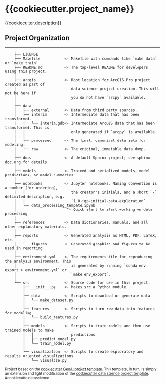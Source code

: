 # {{cookiecutter.project_name}}

{{cookiecutter.description}}

## Project Organization
------------

```
    ├── LICENSE
    ├── Makefile           <- Makefile with commands like `make data` or `make train`
    ├── README.md          <- The top-level README for developers using this project.
    │
    ├── arcgis             <- Root location for ArcGIS Pro project created as part of
    │                         data science project creation. This will not be here if
    │                         you do not have `arcpy` available.
    │
    ├── data
    │   ├── external       <- Data from third party sources.
    │   ├── interim        <- Intermediate data that has been transformed.
    |   │   └── interim.gdb<- Intermediate ArcGIS data that has been transformed. This is
    |   │                     only generated if `arcpy` is available.
    |   │
    │   ├── processed      <- The final, canonical data sets for modeling.
    │   └── raw            <- The original, immutable data dump.
    │
    ├── docs               <- A default Sphinx project; see sphinx-doc.org for details
    │
    ├── models             <- Trained and serialized models, model predictions, or model summaries
    │
    ├── notebooks          <- Jupyter notebooks. Naming convention is a number (for ordering),
    |   │                     the creator's initials, and a short `-` delimited description, e.g.
    |   │                     `1.0-jqp-initial-data-exploration`.
    │   └── data_processing_tempate.ipynb
    │                       ^- Quick start to start working on data processing.
    │
    ├── references         <- Data dictionaries, manuals, and all other explanatory materials.
    │
    ├── reports            <- Generated analysis as HTML, PDF, LaTeX, etc.
    │   └── figures        <- Generated graphics and figures to be used in reporting
    │
    ├── environment.yml    <- The requirements file for reproducing the analysis environment. This 
    │                         is generated by running `conda env export > environment.yml` or
    │                         `make env_export`.                         
    │
    └── src                <- Source code for use in this project.
        ├── __init__.py    <- Makes src a Python module
        │
        ├── data           <- Scripts to download or generate data
        │   └── make_dataset.py
        │
        ├── features       <- Scripts to turn raw data into features for modeling
        │   └── build_features.py
        │
        ├── models         <- Scripts to train models and then use trained models to make
        │   │                 predictions
        │   ├── predict_model.py
        │   └── train_model.py
        │
        └── visualization  <- Scripts to create exploratory and results oriented visualizations
            └── visualize.py
```

<p><small>Project based on the <a target="_blank" href="https://github.com/knu2xs/cookiecutter-geoai">cookiecutter GeoAI project template</a>. This template, in turn, is simply an extension and light modification of the <a target="_blank" href="https://drivendata.github.io/cookiecutter-data-science/">cookiecutter data science project template</a>. #cookiecutterdatascience</small></p>
